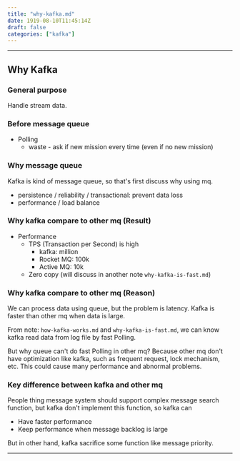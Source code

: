 ```yaml
---
title: "why-kafka.md"
date: 1919-08-10T11:45:14Z
draft: false
categories: ["kafka"]
---
```




---

## Why Kafka

### General purpose

Handle stream data.

### Before message queue

* Polling
  * waste - ask if new mission every time (even if no new mission)

### Why message queue

Kafka is kind of message queue, so that's first discuss why using mq.

* persistence / reliability / transactional: prevent data loss
* performance / load balance

### Why kafka compare to other mq (Result)

* Performance
  * TPS (Transaction per Second) is high
    *  kafka: million
    *  Rocket MQ: 100k
    *  Active MQ: 10k
  * Zero copy (will discuss in another note `why-kafka-is-fast.md`)

### Why kafka compare to other mq (Reason)

We can process data using queue,
but the problem is latency.
Kafka is faster than other mq when data is large.

From note: `how-kafka-works.md` and `why-kafka-is-fast.md`,
we can know kafka read data from log file by fast Polling.

But why queue can't do fast Polling in other mq?
Because other mq don't have optimization like kafka,
such as frequent request, lock mechanism, etc.
This could cause many performance and abnormal problems.

### Key difference between kafka and other mq

People thing message system should support complex message search function,
but kafka don't implement this function,
so kafka can
* Have faster performance
* Keep performance when message backlog is large

But in other hand, 
kafka sacrifice some function like message priority.

---

